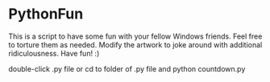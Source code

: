 PythonFun
=========

This is a script to have some fun with your fellow Windows friends. Feel free to torture them as needed.  Modify the artwork to joke around with additional ridiculousness.  Have fun!  :)

double-click .py file or cd to folder of .py file and python countdown.py
